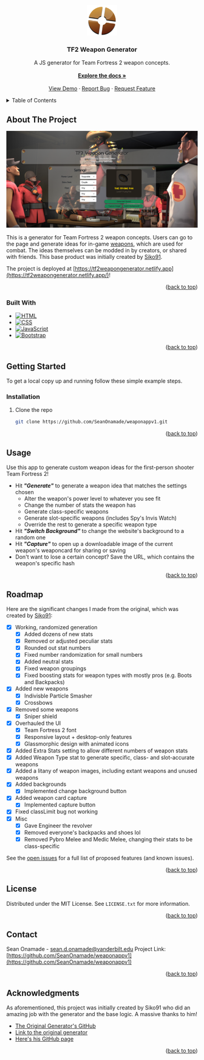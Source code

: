 <!-- Improved compatibility of back to top link: See: https://github.com/othneildrew/Best-README-Template/pull/73 -->
<a name="readme-top"></a>
<!--
*** Thanks for checking out the Best-README-Template. If you have a suggestion
*** that would make this better, please fork the repo and create a pull request
*** or simply open an issue with the tag "enhancement".
*** Don't forget to give the project a star!
*** Thanks again! Now go create something AMAZING! :D
-->

<!-- PROJECT SHIELDS -->
<!--
*** I'm using markdown "reference style" links for readability.
*** Reference links are enclosed in brackets [ ] instead of parentheses ( ).
*** See the bottom of this document for the declaration of the reference variables
*** for contributors-url, forks-url, etc. This is an optional, concise syntax you may use.
*** https://www.markdownguide.org/basic-syntax/#reference-style-links
-->

<!--
[![Contributors][contributors-shield]][contributors-url]
[![Forks][forks-shield]][forks-url]
[![Stargazers][stars-shield]][stars-url]
[![Issues][issues-shield]][issues-url]
[![MIT License][license-shield]][license-url]
[![LinkedIn][linkedin-shield]][linkedin-url]
-->

<!-- PROJECT LOGO -->
<br />
<div align="center">
  <a href="https://github.com/SeanOnamade/weaponappv1">
    <img src="images/logo.png" alt="Logo" width="80" height="80">
  </a>

<h3 align="center">TF2 Weapon Generator</h3>

  <p align="center">
    A JS generator for Team Fortress 2 weapon concepts.
    <br />
    <br />
    <a href="https://github.com/SeanOnamade/repo_name"><strong>Explore the docs »</strong></a>
    <br />
    <br />
    <a href="https://github.com/SeanOnamade/repo_name">View Demo</a>
    ·
    <a href="https://github.com/SeanOnamade/repo_name/issues/new?labels=bug&template=bug-report---.md">Report Bug</a>
    ·
    <a href="https://github.com/SeanOnamade/repo_name/issues/new?labels=enhancement&template=feature-request---.md">Request Feature</a>
  </p>
</div>

<!-- TABLE OF CONTENTS -->
<details>
  <summary>Table of Contents</summary>
  <ol>
    <li>
      <a href="#about-the-project">About The Project</a>
      <ul>
        <li><a href="#built-with">Built With</a></li>
      </ul>
    </li>
    <li>
      <a href="#getting-started">Getting Started</a>
      <ul>
        <li><a href="#prerequisites">Prerequisites</a></li>
        <li><a href="#installation">Installation</a></li>
      </ul>
    </li>
    <li><a href="#usage">Usage</a></li>
    <li><a href="#roadmap">Roadmap</a></li>
<!--     <li><a href="#contributing">Contributing</a></li> -->
    <li><a href="#license">License</a></li>
    <li><a href="#contact">Contact</a></li>
    <li><a href="#acknowledgments">Acknowledgments</a></li>
  </ol>
</details>

<!-- ABOUT THE PROJECT -->
## About The Project

![Screenshot](https://github.com/SeanOnamade/weaponappv1/blob/master/Screenshot_1.png)

This is a generator for Team Fortress 2 weapon concepts. Users can go to the page and generate ideas for in-game [weapons](https://wiki.teamfortress.com/wiki/Weapons), which are used for combat. The ideas themselves can be modded in by creators, or shared with friends.
This base product was initially created by [Siko91](https://github.com/Siko91/tf2-weapon-generator).

The project is deployed at [https://tf2weapongenerator.netlify.app](https://tf2weapongenerator.netlify.app/)!

<p align="right">(<a href="#readme-top">back to top</a>)</p>


### Built With

* [![HTML][HTML-shield]][HTML-url]
* [![CSS][CSS-shield]][CSS-url]
* [![JavaScript][JavaScript-shield]][JavaScript-url]
* [![Bootstrap][Bootstrap.com]][Bootstrap-url]

<p align="right">(<a href="#readme-top">back to top</a>)</p>

<!-- GETTING STARTED -->
## Getting Started

To get a local copy up and running follow these simple example steps.

### Installation

1. Clone the repo
   ```sh
   git clone https://github.com/SeanOnamade/weaponappv1.git
   ```

<p align="right">(<a href="#readme-top">back to top</a>)</p>

<!-- USAGE EXAMPLES -->
## Usage

Use this app to generate custom weapon ideas for the first-person shooter Team Fortress 2!
- Hit **_"Generate"_** to generate a weapon idea that matches the settings chosen
  - Alter the weapon's power level to whatever you see fit
  - Change the number of stats the weapon has
  - Generate class-specific weapons
  - Generate slot-specific weapons (includes Spy's Invis Watch)
  - Override the rest to generate a specific weapon type
- Hit **_"Switch Background"_** to change the website's background to a random one
- Hit **_"Capture"_** to open up a downloadable image of the current weapon's weaponcard for sharing or saving
- Don't want to lose a certain concept? Save the URL, which contains the weapon's specific hash 

<p align="right">(<a href="#readme-top">back to top</a>)</p>


<!-- ROADMAP -->
## Roadmap

Here are the significant changes I made from the original, which was created by [Siko91](https://github.com/Siko91/tf2-weapon-generator):

- [X] Working, randomized generation
    - [X] Added dozens of new stats
    - [X] Removed or adjusted peculiar stats
    - [X] Rounded out stat numbers
    - [X] Fixed number randomization for small numbers
    - [X] Added neutral stats
    - [X] Fixed weapon groupings
    - [X] Fixed boosting stats for weapon types with mostly pros (e.g. Boots and Backpacks)
- [X] Added new weapons
    - [X] Indivisble Particle Smasher
    - [X] Crossbows
- [X] Removed some weapons
    - [X] Sniper shield
- [X] Overhauled the UI
    - [X] Team Fortress 2 font
    - [X] Responsive layout + desktop-only features
    - [X] Glassmorphic design with animated icons
- [X] Added Extra Stats setting to allow different numbers of weapon stats
- [X] Added Weapon Type stat to generate specific, class- and slot-accurate weapons
- [X] Added a litany of weapon images, including extant weapons and unused weapons
- [X] Added backgrounds
    - [X] Implemented change background button
- [X] Added weapon card capture
    - [X] Implemented capture button
- [X] Fixed classLimit bug not working
- [X] Misc
    - [X] Gave Engineer the revolver
    - [X] Removed everyone's backpacks and shoes lol
    - [X] Removed Pybro Melee and Medic Melee, changing their stats to be class-specific 

See the [open issues](https://github.com/SeanOnamade/repo_name/issues) for a full list of proposed features (and known issues).

<p align="right">(<a href="#readme-top">back to top</a>)</p>


<!-- CONTRIBUTING -->
<!-- ## Contributing

Contributions are what make the open source community such an amazing place to learn, inspire, and create. Any contributions you make are **greatly appreciated**.

If you have a suggestion that would make this better, please fork the repo and create a pull request. You can also simply open an issue with the tag "enhancement".
Don't forget to give the project a star! Thanks again!

1. Fork the Project
2. Create your Feature Branch (`git checkout -b feature/AmazingFeature`)
3. Commit your Changes (`git commit -m 'Add some AmazingFeature'`)
4. Push to the Branch (`git push origin feature/AmazingFeature`)
5. Open a Pull Request

<p align="right">(<a href="#readme-top">back to top</a>)</p>
-->

<!-- LICENSE -->
## License

Distributed under the MIT License. See `LICENSE.txt` for more information.

<p align="right">(<a href="#readme-top">back to top</a>)</p>

<!-- CONTACT -->
## Contact

Sean Onamade - [sean.d.onamade@vanderbilt.edu](sean.d.onamade@vanderbilt.edu)
Project Link: [https://github.com/SeanOnamade/weaponappv1](https://github.com/SeanOnamade/weaponappv1)

<p align="right">(<a href="#readme-top">back to top</a>)</p>

<!-- ACKNOWLEDGMENTS -->
## Acknowledgments

As aforementioned, this project was initially created by Siko91 who did an amazing job with the generator and the base logic. A massive thanks to him!

* [The Original Generator's GitHub](https://github.com/Siko91/tf2-weapon-generator)
* [Link to the original generator](https://siko91.github.io/tf2-weapon-generator/)
* [Here's his GitHub page](https://github.com/Siko91)

<p align="right">(<a href="#readme-top">back to top</a>)</p>

<!-- MARKDOWN LINKS & IMAGES -->
<!-- https://www.markdownguide.org/basic-syntax/#reference-style-links -->
[contributors-shield]: https://img.shields.io/github/contributors/SeanOnamade/repo_name.svg?style=for-the-badge
[contributors-url]: https://github.com/SeanOnamade/repo_name/graphs/contributors
[forks-shield]: https://img.shields.io/github/forks/SeanOnamade/repo_name.svg?style=for-the-badge
[forks-url]: https://github.com/SeanOnamade/repo_name/network/members
[stars-shield]: https://img.shields.io/github/stars/SeanOnamade/repo_name.svg?style=for-the-badge
[stars-url]: https://github.com/SeanOnamade/repo_name/stargazers
[issues-shield]: https://img.shields.io/github/issues/SeanOnamade/repo_name.svg?style=for-the-badge
[issues-url]: https://github.com/SeanOnamade/repo_name/issues
[license-shield]: https://img.shields.io/github/license/SeanOnamade/repo_name.svg?style=for-the-badge
[license-url]: https://github.com/SeanOnamade/repo_name/blob/master/LICENSE.txt
[linkedin-shield]: https://img.shields.io/badge/-LinkedIn-black.svg?style=for-the-badge&logo=linkedin&colorB=555
[linkedin-url]: https://linkedin.com/in/seanonamade
[product-screenshot]: images/screenshot.png

[React.js]: https://img.shields.io/badge/React-20232A?style=for-the-badge&logo=react&logoColor=61DAFB
[React-url]: https://reactjs.org/
[Bootstrap.com]: https://img.shields.io/badge/Bootstrap-563D7C?style=for-the-badge&logo=bootstrap&logoColor=white
[Bootstrap-url]: https://getbootstrap.com
[JQuery.com]: https://img.shields.io/badge/jQuery-0769AD?style=for-the-badge&logo=jquery&logoColor=white
[JQuery-url]: https://jquery.com 
[HTML-shield]: https://img.shields.io/badge/HTML5-E34F26?style=for-the-badge&logo=html5&logoColor=white
[HTML-url]: https://www.w3schools.com/html/
[CSS-shield]: https://img.shields.io/badge/CSS3-1572B6?style=for-the-badge&logo=css3&logoColor=white
[CSS-url]: https://www.w3schools.com/css/
[JavaScript-shield]: https://img.shields.io/badge/JavaScript-323330?style=for-the-badge&logo=javascript&logoColor=F7DF1E
[JavaScript-url]: https://www.w3schools.com/js/
